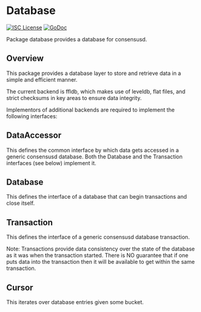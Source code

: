 # Database

[![ISC License](http://img.shields.io/badge/license-ISC-blue.svg)](https://choosealicense.com/licenses/isc/)
[![GoDoc](https://img.shields.io/badge/godoc-reference-blue.svg)](http://godoc.org/github.com/consensus-network/consensusd/database)

Package database provides a database for consensusd.

## Overview

This package provides a database layer to store and retrieve data in
a simple and efficient manner.

The current backend is ffldb, which makes use of leveldb, flat files,
and strict checksums in key areas to ensure data integrity.

Implementors of additional backends are required to implement the
following interfaces:

## DataAccessor

This defines the common interface by which data gets accessed in a
generic consensusd database. Both the Database and the Transaction
interfaces (see below) implement it.

## Database

This defines the interface of a database that can begin transactions
and close itself.

## Transaction

This defines the interface of a generic consensusd database transaction.

Note: Transactions provide data consistency over the state of the
database as it was when the transaction started. There is NO guarantee
that if one puts data into the transaction then it will be available
to get within the same transaction.

## Cursor

This iterates over database entries given some bucket.
